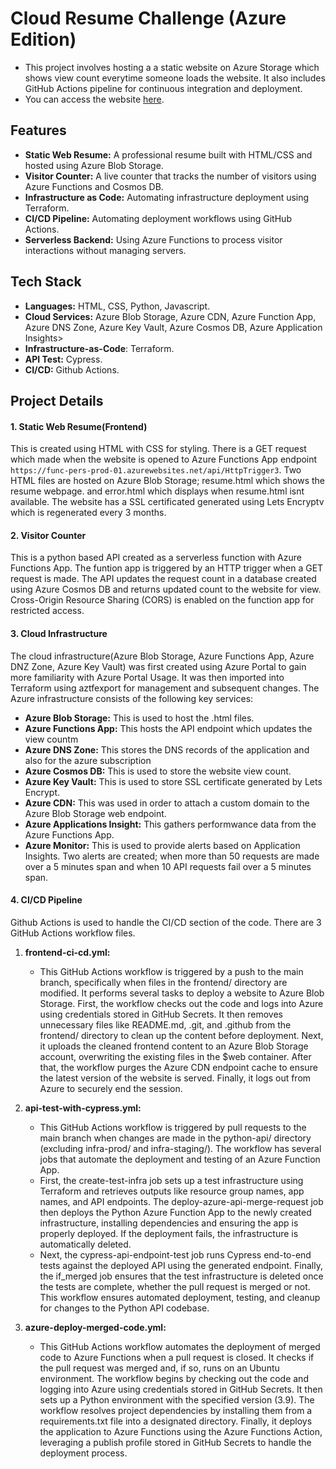 # Cloud Resume Challenge (Azure Edition)
- This project involves hosting a a static website on Azure Storage which shows view count everytime someone loads the website. It also includes GitHub Actions pipeline for continuous integration and deployment.
- You can access the website [here](http://qrcode.ebamforesume.cloud).

## Features
- **Static Web Resume:** A professional resume built with HTML/CSS and hosted using Azure Blob Storage.
- **Visitor Counter:** A live counter that tracks the number of visitors using Azure Functions and Cosmos DB.
- **Infrastructure as Code:** Automating infrastructure deployment using Terraform.
- **CI/CD Pipeline:** Automating deployment workflows using GitHub Actions.
- **Serverless Backend:** Using Azure Functions to process visitor interactions without managing servers.

## Tech Stack
- **Languages:** HTML, CSS, Python, Javascript.
- **Cloud Services:** Azure Blob Storage, Azure CDN, Azure Function App, Azure DNS Zone, Azure Key Vault, Azure Cosmos DB, Azure Application Insights>
- **Infrastructure-as-Code**: Terraform.
- **API Test:** Cypress.
- **CI/CD:** Github Actions.

## Project Details
#### 1. Static Web Resume(Frontend)
This is created using HTML with CSS for styling. There is a GET request which made when the website is opened to Azure Functions App endpoint `https://func-pers-prod-01.azurewebsites.net/api/HttpTrigger3`.
Two HTML files are hosted on Azure Blob Storage; resume.html which shows the resume webpage. and error.html which displays when resume.html isnt available. The website has a SSL certificated generated using Lets Encryptv which is regenerated every 3 months.

#### 2. Visitor Counter
This is a python based API created as a serverless function with Azure Functions App. The funtion app is triggered by an HTTP trigger when a GET request is made. The API updates the request count in a database created using Azure Cosmos DB and returns updated count to the website for view. Cross-Origin Resource Sharing (CORS) is enabled on the function app for restricted access.

#### 3. Cloud Infrastructure
The cloud infrastructure(Azure Blob Storage, Azure Functions App, Azure DNZ Zone, Azure Key Vault) was first created using Azure Portal to gain more familiarity with Azure Portal Usage. It was then imported into Terraform using aztfexport for management and subsequent changes.
The Azure infrastructure consists of the following key services:
- **Azure Blob Storage:** This is used to host the .html files.
- **Azure Functions App:** This hosts the API endpoint which updates the view countm
- **Azure DNS Zone:** This stores the DNS records of the application and also for the azure subscription
- **Azure Cosmos DB:** This is used to store the website view count.
- **Azure Key Vault:** This is used to store SSL certificate generated by Lets Encrypt.
- **Azure CDN:** This was used in order to attach a custom domain to the Azure Blob Storage web endpoint.
- **Azure Applications Insight:** This gathers performwance data from the Azure Functions App.
- **Azure Monitor:** This is used to provide alerts based on Application Insights. Two alerts are created; when more than 50 requests are made over a 5 minutes span and when 10 API requests fail over a 5 minutes span.

#### 4. CI/CD Pipeline
Github Actions is used to handle the CI/CD section of the code. There are 3 GitHub Actions workflow files.
1. **frontend-ci-cd.yml:** 
    * This GitHub Actions workflow is triggered by a push to the main branch, specifically when files in the frontend/ directory are modified. It performs several tasks to deploy a website to Azure Blob Storage. First, the workflow checks out the code and logs into Azure using credentials stored in GitHub Secrets. It then removes unnecessary files like README.md, .git, and .github from the frontend/ directory to clean up the content before deployment. Next, it uploads the cleaned frontend content to an Azure Blob Storage account, overwriting the existing files in the $web container. After that, the workflow purges the Azure CDN endpoint cache to ensure the latest version of the website is served. Finally, it logs out from Azure to securely end the session.

2. **api-test-with-cypress.yml:**
    * This GitHub Actions workflow is triggered by pull requests to the main branch when changes are made in the python-api/ directory (excluding infra-prod/ and infra-staging/). The workflow has several jobs that automate the deployment and testing of an Azure Function App.
    * First, the create-test-infra job sets up a test infrastructure using Terraform and retrieves outputs like resource group names, app names, and API endpoints. The deploy-azure-api-merge-request job then deploys the Python Azure Function App to the newly created infrastructure, installing dependencies and ensuring the app is properly deployed. If the deployment fails, the infrastructure is automatically deleted.
    * Next, the cypress-api-endpoint-test job runs Cypress end-to-end tests against the deployed API using the generated endpoint. Finally, the if_merged job ensures that the test infrastructure is deleted once the tests are complete, whether the pull request is merged or not. This workflow ensures automated deployment, testing, and cleanup for changes to the Python API codebase.

3. **azure-deploy-merged-code.yml:**
    * This GitHub Actions workflow automates the deployment of merged code to Azure Functions when a pull request is closed. It checks if the pull request was merged and, if so, runs on an Ubuntu environment. The workflow begins by checking out the code and logging into Azure using credentials stored in GitHub Secrets. It then sets up a Python environment with the specified version (3.9). The workflow resolves project dependencies by installing them from a requirements.txt file into a designated directory. Finally, it deploys the application to Azure Functions using the Azure Functions Action, leveraging a publish profile stored in GitHub Secrets to handle the deployment process.









